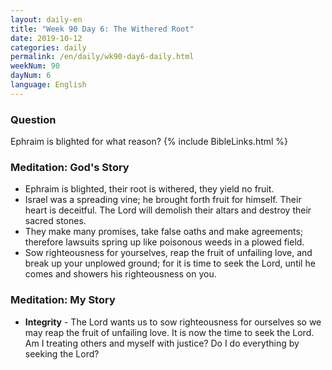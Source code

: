 ```yaml
---
layout: daily-en
title: "Week 90 Day 6: The Withered Root"
date: 2019-10-12 
categories: daily
permalink: /en/daily/wk90-day6-daily.html
weekNum: 90
dayNum: 6
language: English
---
```

### Question     
Ephraim is blighted for what reason?
{% include BibleLinks.html %} 
### Meditation: God's Story   
+ Ephraim is blighted, their root is withered, they yield no fruit. 
+ Israel was a spreading vine; he brought forth fruit for himself. Their heart is deceitful. The Lord will demolish their altars and destroy their sacred stones. 
+ They make many promises, take false oaths and make agreements; therefore lawsuits spring up like poisonous weeds in a plowed field. 
+ Sow righteousness for yourselves, reap the fruit of unfailing love, and break up your unplowed ground; for it is time to seek the Lord, until he comes and showers his righteousness on you. 
### Meditation: My Story   
+ **Integrity** - The Lord wants us to sow righteousness for ourselves so we may reap the fruit of unfailing love. It is now the time to seek the Lord. Am I treating others and myself with justice? Do I do everything by seeking the Lord? 
